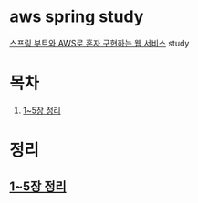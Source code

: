 # aws spring study
[스프링 부트와 AWS로 혼자 구현하는 웹 서비스](https://product.kyobobook.co.kr/detail/S000001019679) study
# 목차
1. [1~5장 정리](#15장-정리)

# 정리
## [1~5장 정리](https://faint-cerise-93e.notion.site/AWS-a47331b50fb94a4c93636e1f3d0a3c5f)
